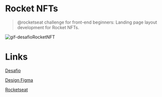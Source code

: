# Rocket NFTs
> @rocketseat challenge for front-end beginners: Landing page layout development for Rocket NFTs.

![gif-desafioRocketNFT](https://user-images.githubusercontent.com/105434742/178093893-143f5b0e-1176-4bc3-93c7-2b0d84073d0f.gif)


# Links
<a href="https://app.rocketseat.com.br/discover/challenges/rocket-nfts">Desafio</a>

<a href="https://www.figma.com/file/VDRCPVEywzdweh8BGnu0M5/Rocket-NFTs/duplicate">Design Figma</a>

<a href="https://rocketseat.com.br">Rocketseat</a>

